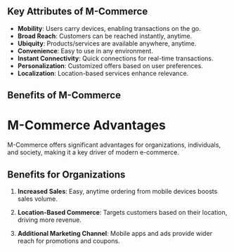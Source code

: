## Key Attributes of M-Commerce

- **Mobility**: Users carry devices, enabling transactions on the go.
- **Broad Reach**: Customers can be reached instantly, anytime.
- **Ubiquity**: Products/services are available anywhere, anytime.
- **Convenience**: Easy to use in any environment.
- **Instant Connectivity**: Quick connections for real-time transactions.
- **Personalization**: Customized offers based on user preferences.
- **Localization**: Location-based services enhance relevance.

## Benefits of M-Commerce

# M-Commerce Advantages

M-Commerce offers significant advantages for organizations, individuals, and society, making it a key driver of modern e-commerce.

## Benefits for Organizations

1. **Increased Sales**: Easy, anytime ordering from mobile devices boosts sales volume.

2. **Location-Based Commerce**: Targets customers based on their location, driving more revenue.

3. **Additional Marketing Channel**: Mobile apps and ads provide wider reach for promotions and coupons.